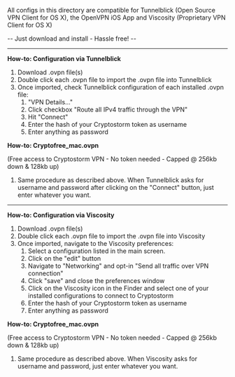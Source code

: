 All configs in this directory are compatible for Tunnelblick (Open Source VPN Client for OS X), the OpenVPN iOS App and Viscosity (Proprietary VPN Client for OS X)

-- Just download and install - Hassle free! --

------------------------

<b>How-to: Configuration via Tunnelblick</b>

1. Download .ovpn file(s)
2. Double click each .ovpn file to import the .ovpn file into Tunnelblick
3. Once imported, check Tunnelblick configuration of each installed .ovpn file:
	1. "VPN Details..."
	2. Click checkbox "Route all IPv4 traffic through the VPN"
	3. Hit "Connect"
	4. Enter the hash of your Cryptostorm token as username
	5. Enter anything as password
	
<b>How-to: Cryptofree_mac.ovpn</b>

(Free access to Cryptostorm VPN - No token needed - Capped @ 256kb down & 128kb up)</b>

1. Same procedure as described above. When Tunnelblick asks for username and password after clicking on the "Connect" button, just enter whatever you want.

------------------------

<b>How-to: Configuration via Viscosity</b>

1. Download .ovpn file(s)
2. Double click each .ovpn file to import the .ovpn file into Viscosity
3. Once imported, navigate to the Viscosity preferences:
	1. Select a configuration listed in the main screen.
	2. Click on the "edit" button
	3. Navigate to "Networking" and opt-in "Send all traffic over VPN connection"
	4. Click "save" and close the preferences window
	5. Click on the Viscosity icon in the Finder and select one of your installed configurations to connect to 		           Cryptostorm
	6. Enter the hash of your Cryptostorm token as username
	7. Enter anything as password

<b>How-to: Cryptofree_mac.ovpn</b>

(Free access to Cryptostorm VPN - No token needed - Capped @ 256kb down & 128kb up)</b>

1. Same procedure as described above. When Viscosity asks for username and password, just enter whatever you want.
